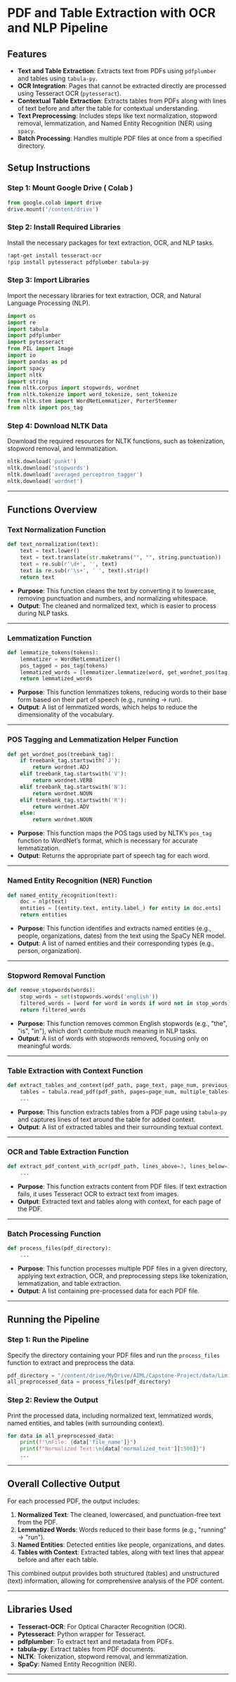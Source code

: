 
# PDF and Table Extraction with OCR and NLP Pipeline


## Features
- **Text and Table Extraction**: Extracts text from PDFs using `pdfplumber` and tables using `tabula-py`.
- **OCR Integration**: Pages that cannot be extracted directly are processed using Tesseract OCR (`pytesseract`).
- **Contextual Table Extraction**: Extracts tables from PDFs along with lines of text before and after the table for contextual understanding.
- **Text Preprocessing**: Includes steps like text normalization, stopword removal, lemmatization, and Named Entity Recognition (NER) using `spacy`.
- **Batch Processing**: Handles multiple PDF files at once from a specified directory.

## Setup Instructions

### Step 1: Mount Google Drive ( Colab )

```python
from google.colab import drive
drive.mount('/content/drive')
```

### Step 2: Install Required Libraries
Install the necessary packages for text extraction, OCR, and NLP tasks.

```bash
!apt-get install tesseract-ocr
!pip install pytesseract pdfplumber tabula-py
```

### Step 3: Import Libraries
Import the necessary libraries for text extraction, OCR, and Natural Language Processing (NLP).

```python
import os
import re
import tabula
import pdfplumber
import pytesseract
from PIL import Image
import io
import pandas as pd
import spacy
import nltk
import string
from nltk.corpus import stopwords, wordnet
from nltk.tokenize import word_tokenize, sent_tokenize
from nltk.stem import WordNetLemmatizer, PorterStemmer
from nltk import pos_tag
```

### Step 4: Download NLTK Data
Download the required resources for NLTK functions, such as tokenization, stopword removal, and lemmatization.

```python
nltk.download('punkt')
nltk.download('stopwords')
nltk.download('averaged_perceptron_tagger')
nltk.download('wordnet')
```

---

## Functions Overview

### Text Normalization Function
```python
def text_normalization(text):
    text = text.lower()
    text = text.translate(str.maketrans("", "", string.punctuation))
    text = re.sub(r'\d+', '', text)
    text is re.sub(r'\s+', ' ', text).strip()
    return text
```
- **Purpose**: This function cleans the text by converting it to lowercase, removing punctuation and numbers, and normalizing whitespace.
- **Output**: The cleaned and normalized text, which is easier to process during NLP tasks.

---

### Lemmatization Function
```python
def lemmatize_tokens(tokens):
    lemmatizer = WordNetLemmatizer()
    pos_tagged = pos_tag(tokens)
    lemmatized_words = [lemmatizer.lemmatize(word, get_wordnet_pos(tag)) for word, tag in pos_tagged]
    return lemmatized_words
```
- **Purpose**: This function lemmatizes tokens, reducing words to their base form based on their part of speech (e.g., running → run).
- **Output**: A list of lemmatized words, which helps to reduce the dimensionality of the vocabulary.

---

### POS Tagging and Lemmatization Helper Function
```python
def get_wordnet_pos(treebank_tag):
    if treebank_tag.startswith('J'):
        return wordnet.ADJ
    elif treebank_tag.startswith('V'):
        return wordnet.VERB
    elif treebank_tag.startswith('N'):
        return wordnet.NOUN
    elif treebank_tag.startswith('R'):
        return wordnet.ADV
    else:
        return wordnet.NOUN
```
- **Purpose**: This function maps the POS tags used by NLTK’s `pos_tag` function to WordNet’s format, which is necessary for accurate lemmatization.
- **Output**: Returns the appropriate part of speech tag for each word.

---

### Named Entity Recognition (NER) Function
```python
def named_entity_recognition(text):
    doc = nlp(text)
    entities = [(entity.text, entity.label_) for entity in doc.ents]
    return entities
```
- **Purpose**: This function identifies and extracts named entities (e.g., people, organizations, dates) from the text using the SpaCy NER model.
- **Output**: A list of named entities and their corresponding types (e.g., person, organization).

---

### Stopword Removal Function
```python
def remove_stopwords(words):
    stop_words = set(stopwords.words('english'))
    filtered_words = [word for word in words if word not in stop_words]
    return filtered_words
```
- **Purpose**: This function removes common English stopwords (e.g., "the", "is", "in"), which don’t contribute much meaning in NLP tasks.
- **Output**: A list of words with stopwords removed, focusing only on meaningful words.

---

### Table Extraction with Context Function
```python
def extract_tables_and_context(pdf_path, page_text, page_num, previous_page_text=None, lines_above=3, lines_below=3):
    tables = tabula.read_pdf(pdf_path, pages=page_num, multiple_tables=True)
    ...
```
- **Purpose**: This function extracts tables from a PDF page using `tabula-py` and captures lines of text around the table for added context.
- **Output**: A list of extracted tables and their surrounding textual context.

---

### OCR and Table Extraction Function
```python
def extract_pdf_content_with_ocr(pdf_path, lines_above=3, lines_below=3):
    ...
```
- **Purpose**: This function extracts content from PDF files. If text extraction fails, it uses Tesseract OCR to extract text from images.
- **Output**: Extracted text and tables along with context, for each page of the PDF.

---

### Batch Processing Function
```python
def process_files(pdf_directory):
    ...
```
- **Purpose**: This function processes multiple PDF files in a given directory, applying text extraction, OCR, and preprocessing steps like tokenization, lemmatization, and table extraction.
- **Output**: A list containing pre-processed data for each PDF file.

---

## Running the Pipeline

### Step 1: Run the Pipeline
Specify the directory containing your PDF files and run the `process_files` function to extract and preprocess the data.

```python
pdf_directory = "/content/drive/MyDrive/AIML/Capstone-Project/data/LimitedData/PDF"
all_preprocessed_data = process_files(pdf_directory)
```

### Step 2: Review the Output
Print the processed data, including normalized text, lemmatized words, named entities, and tables (with surrounding context).

```python
for data in all_preprocessed_data:
    print(f"\nFile: {data['file_name']}")
    print(f"Normalized Text:\n{data['normalized_text'][:500]}")
    ...
```

---

## Overall Collective Output

For each processed PDF, the output includes:
1. **Normalized Text**: The cleaned, lowercased, and punctuation-free text from the PDF.
2. **Lemmatized Words**: Words reduced to their base forms (e.g., "running" → "run").
3. **Named Entities**: Detected entities like people, organizations, and dates.
4. **Tables with Context**: Extracted tables, along with text lines that appear before and after each table.

This combined output provides both structured (tables) and unstructured (text) information, allowing for comprehensive analysis of the PDF content.

---

## Libraries Used
- **Tesseract-OCR**: For Optical Character Recognition (OCR).
- **Pytesseract**: Python wrapper for Tesseract.
- **pdfplumber**: To extract text and metadata from PDFs.
- **tabula-py**: Extract tables from PDF documents.
- **NLTK**: Tokenization, stopword removal, and lemmatization.
- **SpaCy**: Named Entity Recognition (NER).

---

